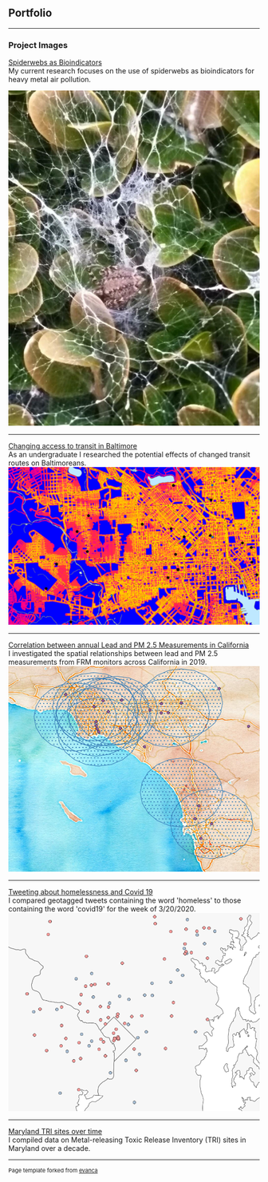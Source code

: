 ## Portfolio

---

### Project Images

[Spiderwebs as Bioindicators](spiderwebs/index)
<br>
My current research focuses on the use of spiderwebs as bioindicators for heavy metal air pollution. 

[<img src="images/spiderbutt.jpg?raw=true"/>](spiderwebs/index.md)

---
[Changing access to transit in Baltimore](capstone/index.md)
<br>
As an undergraduate I researched the potential effects of changed transit routes on Baltimoreans. 
[<img src="images/closeup.PNG?raw=true"/>](capstone/index.md)

---
[Correlation between annual Lead and PM 2.5 Measurements in California](project1_486/index.md)
<br>
I investigated the spatial relationships between lead and PM 2.5 measurements from FRM monitors across California in 2019. 
[<img src="images/closeup_buffer_ca.PNG?raw=true"/>](project1_486/index.md)

---
[Tweeting about homelessness and Covid 19](twitter/index.md)
<br>
I compared geotagged tweets containing the word 'homeless' to those containing the word 'covid19' for the week of 3/20/2020. 
[<img src="images/homelesscovid_screenshot.PNG?raw=true"/>](twitter/index.md)

---
[Maryland TRI sites over time](gif/index.md)
<br>
I compiled data on Metal-releasing Toxic Release Inventory (TRI) sites in Maryland over a decade. 

---
<p style="font-size:11px">Page template forked from <a href="https://github.com/evanca/quick-portfolio">evanca</a></p>
<!-- Remove above link if you don't want to attibute -->

